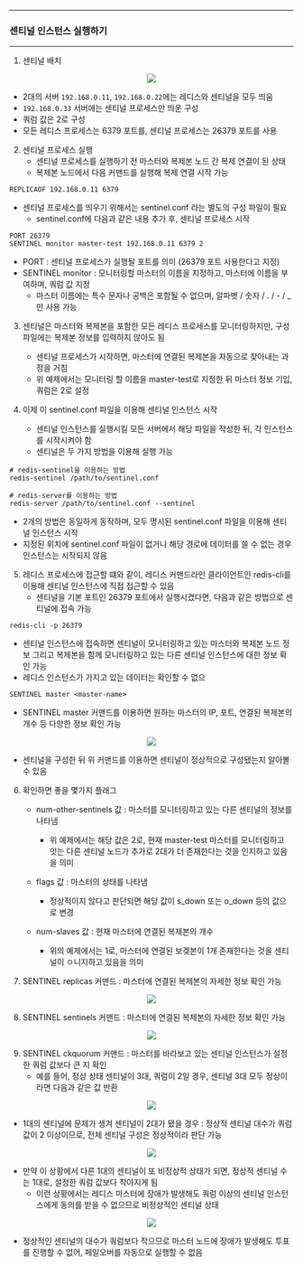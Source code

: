 -----
### 센티널 인스턴스 실행하기
-----
1. 센티널 배치
<div align="center">
<img src="https://github.com/user-attachments/assets/75fa8362-7019-46cb-8c08-812ddd3d6043">
</div>

   - 2대의 서버 ```192.168.0.11```, ```192.168.0.22```에는 레디스와 센티널을 모두 띄움
   - ```192.168.0.33``` 서버에는 센티널 프로세스만 띄운 구성
   - 쿼럼 값은 2로 구성
   - 모든 레디스 프로세스는 6379 포트를, 센티널 프로세스는 26379 포트를 사용

2. 센티널 프로세스 실행
   - 센티널 프로세스를 실행하기 전 마스터와 복제본 노드 간 복제 연결이 된 상태
   - 복제본 노드에서 다음 커맨드를 실행해 복제 연결 시작 가능
```redis
REPLICAOF 192.168.0.11 6379
```
   - 센티널 프로세스를 띄우기 위해서는 sentinel.conf 라는 별도의 구성 파일이 필요
     + sentinel.conf에 다음과 같은 내용 추가 후, 센티널 프로세스 시작
```redis
PORT 26379
SENTINEL monitor master-test 192.168.0.11 6379 2
```
   - PORT : 센티널 프로세스가 실행될 포트를 의미 (26379 포트 사용한다고 지정)
   - SENTINEL monitor : 모니터링할 마스터의 이름을 지정하고, 마스터에 이름을 부여하며, 쿼럼 값 지정
     + 마스터 이름에는 특수 문자나 공백은 포함될 수 없으며, 알파벳 / 숫자 / . / - / _ 만 사용 가능

3. 센티널은 마스터와 복제본을 포함한 모든 레디스 프로세스를 모니터링하지만, 구성 파일에는 복제본 정보를 입력하지 않아도 됨
   - 센티널 프로세스가 시작하면, 마스터에 연결된 복제본을 자동으로 찾아내는 과정을 거침
   - 위 예제에서는 모니터링 할 이름을 master-test로 지정한 뒤 마스터 정보 기입, 쿼럼은 2로 설정

4. 이제 이 sentinel.conf 파일을 이용해 센티널 인스턴스 시작
   - 센티널 인스턴스를 실행시킬 모든 서버에서 해당 파일을 작성한 뒤, 각 인스턴스를 시작시켜야 함
   - 센티널은 두 가지 방법을 이용해 실행 가능
```redis
# redis-sentinel을 이용하는 방법
redis-sentinel /path/to/sentinel.conf

# redis-server를 이용하는 방법
redis-server /path/to/sentinel.conf --sentinel
```
   - 2개의 방법은 동일하게 동작하며, 모두 명시된 sentinel.conf 파일을 이용해 센티널 인스턴스 시작
   - 지정된 위치에 sentinel.conf 파일이 없거나 해당 경로에 데이터를 쓸 수 없는 경우 인스턴스는 시작되지 않음

5. 레디스 프로세스에 접근할 떄와 같이, 레디스 커맨드라인 클라이언트인 redis-cli를 이용해 센티널 인스턴스에 직접 접근할 수 있음
   - 센티널을 기본 포트인 26379 포트에서 실행시켰다면, 다음과 같은 방법으로 센티널에 접속 가능
```redis
redis-cli -p 26379
```
   - 센티널 인스턴스에 접속하면 센티널이 모니터링하고 있는 마스터와 복제본 노드 정보 그리고 복제본을 함께 모니터링하고 있는 다른 센티널 인스턴스에 대한 정보 확인 가능
   - 레디스 인스턴스가 가지고 있는 데이터는 확인할 수 없으
```redis
SENTINEL master <master-name>
```
   - SENTINEL master 커맨드를 이용하면 원하는 마스터의 IP, 포트, 연결된 복제본의 개수 등 다양한 정보 확인 가능
<div align="center">
<img src="https://github.com/user-attachments/assets/3323d653-bec3-4e47-8e4a-7b38299804b2">
</div>

   - 센티널을 구성한 뒤 위 커맨드를 이용하면 센티널이 정상적으로 구성됐는지 알아볼 수 있음

6. 확인하면 좋을 몇가지 플래그
   - num-other-sentinels 값 : 마스터를 모니터링하고 있는 다른 센티널의 정보를 나타냄
     + 위 예제에서는 해당 값은 2로, 현재 master-test 마스터를 모니터링하고 잇는 다른 센티널 노드가 추가로 2대가 더 존재한다는 것을 인지하고 있음을 의미

   - flags 값 : 마스터의 상태를 나타냄
     + 정상적이지 않다고 판단되면 해당 값이 s_down 또는 o_down 등의 값으로 변경

   - num-slaves 값 : 현재 마스터에 연결된 복제본의 개수
     + 위의 예제에서는 1로, 마스터에 연결된 보겢본이 1개 존재한다는 것을 센티널이 ㅇ니지하고 있음을 의미

7. SENTINEL replicas 커맨드 : 마스터에 연결된 복제본의 자세한 정보 확인 가능
<div align="center">
<img src="https://github.com/user-attachments/assets/57bfa7f4-4337-4ef8-8200-593a8eaf6884">
</div>

8. SENTINEL sentinels 커맨드 : 마스터에 연결된 복제본의 자세한 정보 확인 가능
<div align="center">
<img src="https://github.com/user-attachments/assets/6590415b-4531-4b31-9677-413ed313da35">
</div>

9. SENTINEL ckquorum 커맨드 : 마스터를 바라보고 있는 센티널 인스턴스가 설정한 쿼럼 값보다 큰 지 확인
    - 예를 들어, 정상 상태 센티널이 3대, 쿼럼이 2일 경우, 센티널 3대 모두 정상이라면 다음과 같은 값 반환
<div align="center">
<img src="https://github.com/user-attachments/assets/5b148dc9-a99f-46a3-9080-33e928bb5ac8">
</div>

   - 1대의 센티널에 문제가 생겨 센티널이 2대가 됐을 경우 : 정상적 센티널 대수가 쿼럼 값이 2 이상이므로, 전체 센티널 구성은 정상적이라 판단 가능
<div align="center">
<img src="https://github.com/user-attachments/assets/dfc41633-b333-4cdf-8610-5290f095ec42">
</div>

   - 만약 이 상황에서 다른 1대의 센티널이 또 비정상적 상태가 되면, 정상적 센티널 수는 1대로, 설정한 쿼럼 값보다 작아지게 됨
     + 이런 상황에서는 레디스 마스터에 장애가 발생해도 쿼럼 이상의 센티널 인스턴스에게 동의를 받을 수 없으므로 비정상적인 센티널 상태
<div align="center">
<img src="https://github.com/user-attachments/assets/7db1b135-95c6-44cb-a705-8ff0587192db">
</div>

   - 정상적인 센티널의 대수가 쿼럼보다 작으므로 마스터 노드에 장애가 발생해도 투표를 진행할 수 없어, 페일오버를 자동으로 실행할 수 없음
